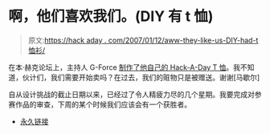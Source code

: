 # 啊，他们喜欢我们。(DIY 有 t 恤)

> 原文:[https://hack aday . com/2007/01/12/aww-they-like-us-DIY-had-t 恤衫/](https://hackaday.com/2007/01/12/aww-they-like-us-diy-had-t-shirts/)

在本·赫克论坛上，主持人 G-Force [制作了他自己的 Hack-A-Day T 恤](http://www.benheck.com/phpBB/viewtopic.php?t=16561)。我不知道，伙计们，我们需要开始卖吗？在过去，我们的赃物只是被赠送。谢谢[马歇尔]

自从设计挑战的截止日期以来，已经过了令人精疲力尽的几个星期。我要完成对参赛作品的审查，下周的某个时候我们应该会有一个获胜者。

*   [永久链接](http://www.benheck.com/phpBB/viewtopic.php?t=16561)